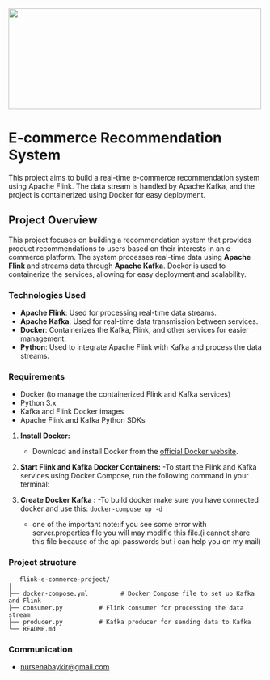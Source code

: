 <img src="https://github.com/user-attachments/assets/efeb3449-1a43-4764-857a-2699c81e7f40" width="500" height="200"/>

# E-commerce Recommendation System

This project aims to build a real-time e-commerce recommendation system using Apache Flink. The data stream is handled by Apache Kafka, and the project is containerized using Docker for easy deployment.

## Project Overview

This project focuses on building a recommendation system that provides product recommendations to users based on their interests in an e-commerce platform. The system processes real-time data using **Apache Flink** and streams data through **Apache Kafka**. Docker is used to containerize the services, allowing for easy deployment and scalability.

### Technologies Used
- **Apache Flink**: Used for processing real-time data streams.
- **Apache Kafka**: Used for real-time data transmission between services.
- **Docker**: Containerizes the Kafka, Flink, and other services for easier management.
- **Python**: Used to integrate Apache Flink with Kafka and process the data streams.

### Requirements

- Docker (to manage the containerized Flink and Kafka services)
- Python 3.x
- Kafka and Flink Docker images
- Apache Flink and Kafka Python SDKs
1. **Install Docker:**
   - Download and install Docker from the [official Docker website](https://www.docker.com/get-started).

2. **Start Flink and Kafka Docker Containers:**
   -To start the Flink and Kafka services using Docker Compose, run the following command in your terminal:
3. **Create Docker Kafka  :**
   -To build docker make sure you have connected docker and use this:
   ```docker-compose up -d```
   - one of the important note:if you see some error with server.properties file you will may modifie this file.(i cannot share this file because of the api passwords but i can help you on my mail)

### Project structure
 ```
    flink-e-commerce-project/
│
├── docker-compose.yml         # Docker Compose file to set up Kafka and Flink
├── consumer.py          # Flink consumer for processing the data stream
├── producer.py          # Kafka producer for sending data to Kafka
└── README.md
 ```

### Communication
- nursenabaykir@gmail.com

